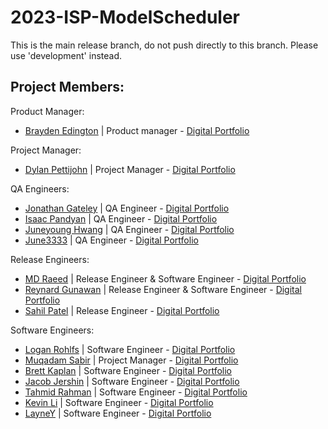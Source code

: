 # 2023-ISP-ModelScheduler
This is the main release branch, do not push directly to this branch. Please use 'development' instead.

## Project Members:
Product Manager:
* [Brayden Edington](https://github.com/GetJumpedOn95) | Product manager  - [Digital Portfolio](https://codermerlin.com/users/brayden-edington/Digital%20Portfolio/index.html)

Project Manager:
* [Dylan Pettijohn](https://github.com/nalyd1369) | Project Manager - [Digital Portfolio](https://codermerlin.com/users/dylan-pettijohn/Digital%20Portfolio/index.html)

QA Engineers:
* [Jonathan Gateley](https://github.com/KrabbiePatty) | QA Engineer - [Digital Portfolio](https://www.codermerlin.com/users/jonathan-gateley/Digital%20Portfolio/home.html)
* [Isaac Pandyan](https://github.com/IsaacDaKing) | QA Engineer - [Digital Portfolio](https://www.codermerlin.com/users/isaac-pandyan/Digital%20Portfolio/index.html)
* [Juneyoung Hwang](https://github.com/June3333) | QA Engineer - [Digital Portfolio](https://codermerlin.com/users/juneyoung-hwang/Digital%20Portfolio/index.html)
* [June3333](https://github.com/June3333) | QA Engineer - [Digital Portfolio](https://codermerlin.com/users/juneyoung-hwang/Digital%20Portfolio/index.html)

Release Engineers:
* [MD Raeed](https://github.com/mdraeed) | Release Engineer & Software Engineer  - [Digital Portfolio](https://codermerlin.com/users/md-raeed/Digital%20Portfolio/CS-II/index.html)
* [Reynard Gunawan](https://github.com/Reynard-G) | Release Engineer & Software Engineer - [Digital Portfolio](https://codermerlin.com/users/reynard-gunawan/Digital%20Portfolio/index.html)
* [Sahil Patel](https://github.com/sap786) | Release Engineer - [Digital Portfolio](https://codermerlin.com/users/sahil-patil/Digital%20Portfolio/index.html)

Software Engineers:
* [Logan Rohlfs](https://github.com/Logan-Rohlfs) | Software Engineer - [Digital Portfolio](https://codermerlin.com/users/logan-rohlfs/Digital%20Portfolio/index.html)
* [Muqadam Sabir](https://github.com/Muq2) | Project Manager - [Digital Portfolio](https://codermerlin.com/users/muqadam-sabir/Digital%20Portfolio/index.html)
* [Brett Kaplan](https://github.com/brett-k-cs) | Software Engineer - [Digital Portfolio](https://www.codermerlin.com/users/brett-kaplan/Digital%20Portfolio/index.html)
* [Jacob Jershin](https://github.com/JacobJershin) | Software Engineer - [Digital Portfolio](https://codermerlin.com/users/jacob-jershin/Digital%20Portfolio/index.html)
* [Tahmid Rahman](https://github.com/TahmidR2456) | Software Engineer - [Digital Portfolio](https://codermerlin.com/users/tahmid-rahman/Digital%20Portfolio/index.html)
* [Kevin Li](https://github.com/KodingKevin) | Software Engineer  - [Digital Portfolio](https://codermerlin.com/users/kevin-li/Digital%20Portfolio/index.html)
* [LayneY](https://github.com/LayneY) | Software Engineer - [Digital Portfolio](https://codermerlin.com/users/layne-yarbrough/Digital%20Portfolio/index.html)
